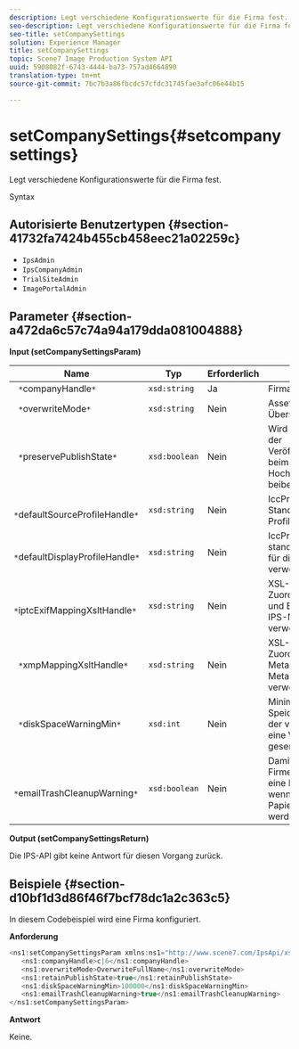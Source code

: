 ```yaml
---
description: Legt verschiedene Konfigurationswerte für die Firma fest.
seo-description: Legt verschiedene Konfigurationswerte für die Firma fest.
seo-title: setCompanySettings
solution: Experience Manager
title: setCompanySettings
topic: Scene7 Image Production System API
uuid: 5908082f-6743-4444-ba73-757ad4664890
translation-type: tm+mt
source-git-commit: 7bc7b3a86fbcdc57cfdc31745fae3afc06e44b15

---
```



# setCompanySettings{#setcompanysettings}

Legt verschiedene Konfigurationswerte für die Firma fest.

Syntax

## Autorisierte Benutzertypen {#section-41732fa7424b455cb458eec21a02259c}

* `IpsAdmin`
* `IpsCompanyAdmin`
* `TrialSiteAdmin`
* `ImagePortalAdmin`

## Parameter {#section-a472da6c57c74a94a179dda081004888}

**Input (setCompanySettingsParam)**

| Name | Typ | Erforderlich | Beschreibung |
|---|---|---|---|
| ` *`companyHandle`*` | `xsd:string` | Ja | Firma Handle. |
| ` *`overwriteMode`*` | `xsd:string` | Nein | Asset-Überschreibungsmodus. |
| ` *`preservePublishState`*` | `xsd:boolean` | Nein | Wird so eingestellt, dass der Veröffentlichungsstatus beim erneuten Hochladen eines Assets beibehalten `true` wird. |
| ` *`defaultSourceProfileHandle`*` | `xsd:string` | Nein | IccProfile-Asset, das als Standard-Quellfarben-Profil verwendet wird. |
| ` *`defaultDisplayProfileHandle`*` | `xsd:string` | Nein | IccProfile-Asset, das als standardmäßiges Profil für die Anzeigefarbe verwendet wird. |
| ` *`iptcExifMappingXsltHandle`*` | `xsd:string` | Nein | XSL-Asset, das zum Zuordnen von IPTC- und EXIF-Metadaten zu IPS-Metadatenfeldern verwendet wird. |
| ` *`xmpMappingXsltHandle`*` | `xsd:string` | Nein | XSL-Asset, das zur Zuordnung von XMP-Metadaten zu IPS-Metadatenfeldern verwendet wird. |
| ` *`diskSpaceWarningMin`*` | `xsd:int` | Nein | Minimaler freier Speicherplatz (in KB), der verfügbar ist, bevor eine Warnmeldung gesendet wird. |
| ` *`emailTrashCleanupWarning`*` | `xsd:boolean` | Nein | Damit `true` senden Sie Firmen-Administratoren eine Benachrichtigung, wenn Assets aus dem Papierkorb geleert werden. |

**Output (setCompanySettingsReturn)**

Die IPS-API gibt keine Antwort für diesen Vorgang zurück.

## Beispiele {#section-d10bf1d3d86f46f7bcf78dc1a2c363c5}

In diesem Codebeispiel wird eine Firma konfiguriert.

**Anforderung**

```java
<ns1:setCompanySettingsParam xmlns:ns1="http://www.scene7.com/IpsApi/xsd/2008-01-15">
   <ns1:companyHandle>c|6</ns1:companyHandle>
   <ns1:overwriteMode>OverwriteFullName</ns1:overwriteMode>
   <ns1:retainPublishState>true</ns1:retainPublishState>
   <ns1:diskSpaceWarningMin>100000</ns1:diskSpaceWarningMin>
   <ns1:emailTrashCleanupWarning>true</ns1:emailTrashCleanupWarning>
</ns1:setCompanySettingsParam>
```

**Antwort**

Keine.
